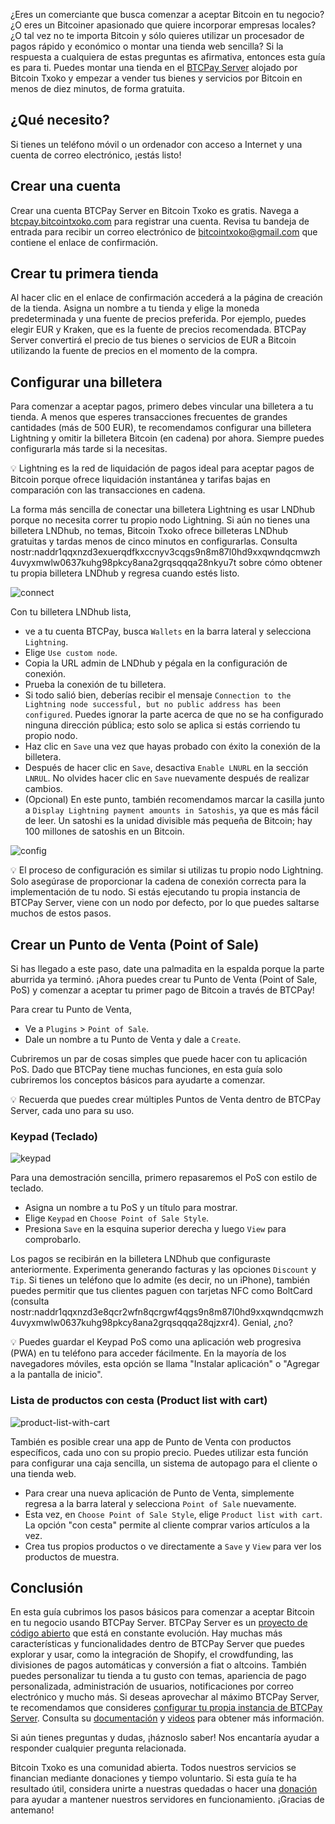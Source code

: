 ¿Eres un comerciante que busca comenzar a aceptar Bitcoin en tu negocio? ¿O eres un Bitcoiner apasionado que quiere incorporar empresas locales? ¿O tal vez no te importa Bitcoin y sólo quieres utilizar un procesador de pagos rápido y económico o montar una tienda web sencilla? Si la respuesta a cualquiera de estas preguntas es afirmativa, entonces esta guía es para ti. Puedes montar una tienda en el  [BTCPay Server](https://btcpayserver.org/) alojado por Bitcoin Txoko y empezar a vender tus bienes y servicios por Bitcoin en menos de diez minutos, de forma gratuita.
## ¿Qué necesito?
Si tienes un teléfono móvil o un ordenador con acceso a Internet y una cuenta de correo electrónico, ¡estás listo!
## Crear una cuenta
Crear una cuenta BTCPay Server en Bitcoin Txoko es gratis. Navega a [btcpay.bitcointxoko.com](https://btcpay.bitcointxoko.com) para registrar una cuenta. Revisa tu bandeja de entrada para recibir un correo electrónico de bitcointxoko@gmail.com que contiene el enlace de confirmación.
## Crear tu primera tienda
Al hacer clic en el enlace de confirmación accederá a la página de creación de la tienda. Asigna un nombre a tu tienda y elige la moneda predeterminada y una fuente de precios preferida. Por ejemplo, puedes elegir EUR y Kraken, que es la fuente de precios recomendada. BTCPay Server convertirá el precio de tus bienes o servicios de EUR a Bitcoin utilizando la fuente de precios en el momento de la compra.
## Configurar una billetera
Para comenzar a aceptar pagos, primero debes vincular una billetera a tu tienda. A menos que esperes transacciones frecuentes de grandes cantidades (más de 500 EUR), te recomendamos configurar una billetera Lightning y omitir la billetera Bitcoin (en cadena) por ahora. Siempre puedes configurarla más tarde si la necesitas. 

💡 Lightning es la red de liquidación de pagos ideal para aceptar pagos de Bitcoin porque ofrece liquidación instantánea y tarifas bajas en comparación con las transacciones en cadena. 

La forma más sencilla de conectar una billetera Lightning es usar LNDhub porque no necesita correr tu propio nodo Lightning. Si aún no tienes una billetera LNDhub, no temas, Bitcoin Txoko ofrece billeteras LNDhub gratuitas y tardas menos de cinco minutos en configurarlas. Consulta nostr:naddr1qqxnzd3exuerqdfkxccnyv3cqgs9n8m87l0hd9xxqwndqcmwzh4uvyxmwlw0637kuhg98pkcy8ana2grqsqqqa28nkyu7t sobre cómo obtener tu propia billetera LNDhub y regresa cuando estés listo.

![connect](https://raw.githubusercontent.com/bitcointxoko/guides/main/images/btcpay/connect.png)

Con tu billetera LNDhub lista, 
- ve a tu cuenta BTCPay, busca `Wallets` en la barra lateral y selecciona `Lightning`.
- Elige `Use custom node`. 
- Copia la URL admin de LNDhub y pégala en la configuración de conexión.
- Prueba la conexión de tu billetera.
- Si todo salió bien, deberías recibir el mensaje `Connection to the Lightning node successful, but no public address has been configured`. Puedes ignorar la parte acerca de que no se ha configurado ninguna dirección pública; esto solo se aplica si estás corriendo tu propio nodo.
- Haz clic en `Save` una vez que hayas probado con éxito la conexión de la billetera.
- Después de hacer clic en `Save`, desactiva `Enable LNURL` en la sección `LNRUL`. No olvides hacer clic en `Save` nuevamente después de realizar cambios. 
- (Opcional) En este punto, también recomendamos marcar la casilla junto a `Display Lightning payment amounts in Satoshis`, ya que es más fácil de leer. Un satoshi es la unidad divisible más pequeña de Bitcoin; hay 100 millones de satoshis en un Bitcoin. 

![config](https://raw.githubusercontent.com/bitcointxoko/guides/main/images/btcpay/config.png)

💡 El proceso de configuración es similar si utilizas tu propio nodo Lightning. Solo asegúrase de proporcionar la cadena de conexión correcta para la implementación de tu nodo. Si estás ejecutando tu propia instancia de BTCPay Server, viene con un nodo por defecto, por lo que puedes saltarse muchos de estos pasos. 
## Crear un Punto de Venta (Point of Sale)
Si has llegado a este paso, date una palmadita en la espalda porque la parte aburrida ya terminó. ¡Ahora puedes crear tu Punto de Venta (Point of Sale, PoS) y comenzar a aceptar tu primer pago de Bitcoin a través de BTCPay!

Para crear tu Punto de Venta, 
- Ve a `Plugins` > `Point of Sale`. 
- Dale un nombre a tu Punto de Venta y dale a `Create`. 

Cubriremos un par de cosas simples que puede hacer con tu aplicación PoS. Dado que BTCPay tiene muchas funciones, en esta guía solo cubriremos los conceptos básicos para ayudarte a comenzar.

💡 Recuerda que puedes crear múltiples Puntos de Venta dentro de BTCPay Server, cada uno para su uso.
### Keypad (Teclado)
![keypad](https://raw.githubusercontent.com/bitcointxoko/guides/main/images/btcpay/keypad.png)

Para una demostración sencilla, primero repasaremos el PoS con estilo de teclado.

- Asigna un nombre a tu PoS y un título para mostrar. 
- Elige `Keypad` en `Choose Point of Sale Style`. 
- Presiona `Save` en la esquina superior derecha y luego `View` para comprobarlo. 

Los pagos se recibirán en la billetera LNDhub que configuraste anteriormente. Experimenta generando facturas y las opciones `Discount` y `Tip`. Si tienes un teléfono que lo admite (es decir, no un iPhone), también puedes permitir que tus clientes paguen con tarjetas NFC como BoltCard (consulta nostr:naddr1qqxnzd3e8qcr2wfn8qcrgwf4qgs9n8m87l0hd9xxqwndqcmwzh4uvyxmwlw0637kuhg98pkcy8ana2grqsqqqa28qjzxr4). Genial, ¿no?

💡 Puedes guardar el Keypad PoS como una aplicación web progresiva (PWA) en tu teléfono para acceder fácilmente. En la mayoría de los navegadores móviles, esta opción se llama "Instalar aplicación" o "Agregar a la pantalla de inicio". 
### Lista de productos con cesta (Product list with cart)
![product-list-with-cart](https://raw.githubusercontent.com/bitcointxoko/guides/main/images/btcpay/product-list-with-cart.png)

También es posible crear una app de Punto de Venta con productos específicos, cada uno con su propio precio. Puedes utilizar esta función para configurar una caja sencilla, un sistema de autopago para el cliente o una tienda web.

- Para crear una nueva aplicación de Punto de Venta, simplemente regresa a la barra lateral y selecciona `Point of Sale` nuevamente. 
- Esta vez, en `Choose Point of Sale Style`, elige `Product list with cart`. La opción "con cesta" permite al cliente comprar varios artículos a la vez. 
- Crea tus propios productos o ve directamente a `Save` y `View` para ver los productos de muestra.
## Conclusión
En esta guía cubrimos los pasos básicos para comenzar a aceptar Bitcoin en tu negocio usando BTCPay Server. BTCPay Server es un [proyecto de código abierto](https://github.com/btcpayserver/btcpayserver) que está en constante evolución. Hay muchas más características y funcionalidades dentro de BTCPay Server que puedes explorar y usar, como la integración de Shopify, el crowdfunding, las divisiones de pagos automáticas y conversión a fiat o altcoins. También puedes personalizar tu tienda a tu gusto con temas, apariencia de pago personalizada, administración de usuarios, notificaciones por correo electrónico y mucho más. Si deseas aprovechar al máximo BTCPay Server, te recomendamos que consideres [configurar tu propia instancia de BTCPay Server](https://docs.btcpayserver.org/Deployment/). Consulta su [documentación](https://github.com/btcpayserver/btcpayserver) y [videos](https://www.youtube.com/@BTCPayServer) para obtener más información.

Si aún tienes preguntas y dudas, ¡háznoslo saber! Nos encantaría ayudar a responder cualquier pregunta relacionada. 

Bitcoin Txoko es una comunidad abierta. Todos nuestros servicios se financian mediante donaciones y tiempo voluntario. Si esta guía te ha resultado útil, considera unirte a nuestras quedadas o hacer una [donación](https://fund.bitcointxoko.com/) para ayudar a mantener nuestros servidores en funcionamiento. ¡Gracias de antemano!
